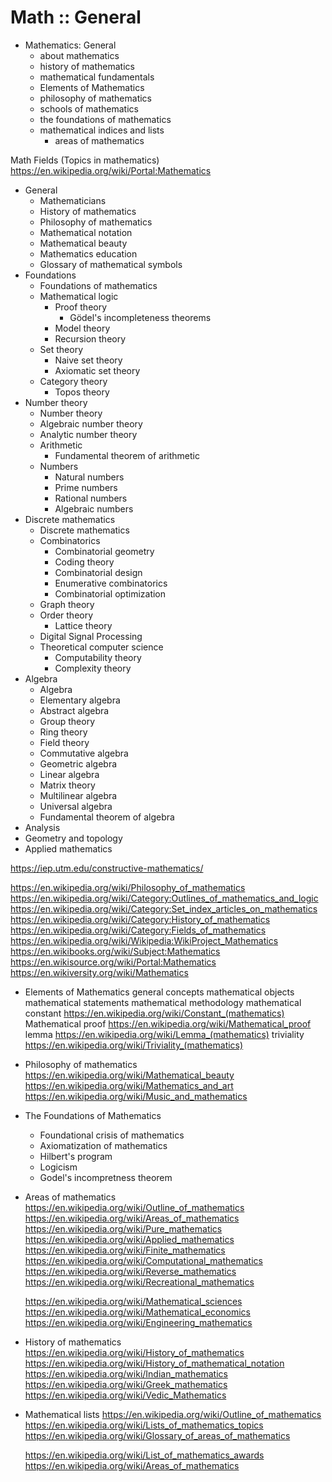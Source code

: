 # Math :: General

* Mathematics: General
  - about mathematics
  - history of mathematics
  - mathematical fundamentals
  - Elements of Mathematics
  - philosophy of mathematics
  - schools of mathematics
  - the foundations of mathematics
  - mathematical indices and lists
    - areas of mathematics


Math Fields (Topics in mathematics) 
https://en.wikipedia.org/wiki/Portal:Mathematics
- General
  - Mathematicians
  - History of mathematics
  - Philosophy of mathematics
  - Mathematical notation
  - Mathematical beauty
  - Mathematics education
  - Glossary of mathematical symbols
- Foundations
  - Foundations of mathematics
  - Mathematical logic
    - Proof theory
      - Gödel's incompleteness theorems
    - Model theory
    - Recursion theory
  - Set theory
    - Naive set theory
    - Axiomatic set theory
  - Category theory
    - Topos theory
- Number theory
  - Number theory
  - Algebraic number theory
  - Analytic number theory
  - Arithmetic
    - Fundamental theorem of arithmetic
  - Numbers
    - Natural numbers
    - Prime numbers
    - Rational numbers
    - Algebraic numbers
- Discrete mathematics
  - Discrete mathematics
  - Combinatorics
    - Combinatorial geometry
    - Coding theory
    - Combinatorial design
    - Enumerative combinatorics
    - Combinatorial optimization
  - Graph theory
  - Order theory
    - Lattice theory
  - Digital Signal Processing
  - Theoretical computer science
    - Computability theory
    - Complexity theory
- Algebra
  - Algebra
  - Elementary algebra
  - Abstract algebra
  - Group theory
  - Ring theory
  - Field theory
  - Commutative algebra
  - Geometric algebra
  - Linear algebra
  - Matrix theory
  - Multilinear algebra
  - Universal algebra
  - Fundamental theorem of algebra
- Analysis
- Geometry and topology
- Applied mathematics

https://iep.utm.edu/constructive-mathematics/

https://en.wikipedia.org/wiki/Philosophy_of_mathematics
https://en.wikipedia.org/wiki/Category:Outlines_of_mathematics_and_logic
https://en.wikipedia.org/wiki/Category:Set_index_articles_on_mathematics
https://en.wikipedia.org/wiki/Category:History_of_mathematics
https://en.wikipedia.org/wiki/Category:Fields_of_mathematics
https://en.wikipedia.org/wiki/Wikipedia:WikiProject_Mathematics
https://en.wikibooks.org/wiki/Subject:Mathematics
https://en.wikisource.org/wiki/Portal:Mathematics
https://en.wikiversity.org/wiki/Mathematics



* Elements of Mathematics
  general concepts
  mathematical objects 
  mathematical statements
  mathematical methodology
  mathematical constant https://en.wikipedia.org/wiki/Constant_(mathematics)
  Mathematical proof https://en.wikipedia.org/wiki/Mathematical_proof
  lemma https://en.wikipedia.org/wiki/Lemma_(mathematics)
  triviality https://en.wikipedia.org/wiki/Triviality_(mathematics)

* Philosophy of mathematics
  https://en.wikipedia.org/wiki/Mathematical_beauty
  https://en.wikipedia.org/wiki/Mathematics_and_art
  https://en.wikipedia.org/wiki/Music_and_mathematics

* The Foundations of Mathematics
  - Foundational crisis of mathematics
  - Axiomatization of mathematics
  - Hilbert's program
  - Logicism
  - Godel's incompretness theorem

* Areas of mathematics
  https://en.wikipedia.org/wiki/Outline_of_mathematics
  https://en.wikipedia.org/wiki/Areas_of_mathematics
  https://en.wikipedia.org/wiki/Pure_mathematics
  https://en.wikipedia.org/wiki/Applied_mathematics
  https://en.wikipedia.org/wiki/Finite_mathematics
  https://en.wikipedia.org/wiki/Computational_mathematics
  https://en.wikipedia.org/wiki/Reverse_mathematics
  https://en.wikipedia.org/wiki/Recreational_mathematics

  https://en.wikipedia.org/wiki/Mathematical_sciences
  https://en.wikipedia.org/wiki/Mathematical_economics
  https://en.wikipedia.org/wiki/Engineering_mathematics

* History of mathematics
  https://en.wikipedia.org/wiki/History_of_mathematics
  https://en.wikipedia.org/wiki/History_of_mathematical_notation
  https://en.wikipedia.org/wiki/Indian_mathematics
  https://en.wikipedia.org/wiki/Greek_mathematics
  https://en.wikipedia.org/wiki/Vedic_Mathematics

* Mathematical lists
  https://en.wikipedia.org/wiki/Outline_of_mathematics
  https://en.wikipedia.org/wiki/Lists_of_mathematics_topics
  https://en.wikipedia.org/wiki/Glossary_of_areas_of_mathematics

  https://en.wikipedia.org/wiki/List_of_mathematics_awards
  https://en.wikipedia.org/wiki/Areas_of_mathematics
